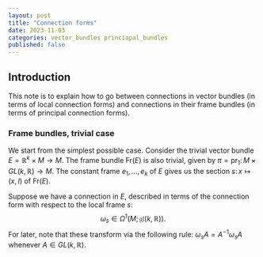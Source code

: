 ```yaml
---
layout: post
title: "Connection forms"
date: 2023-11-03 
categories: vector_bundles princiapal_bundles
published: false 
---
```


## Introduction

This note is to explain how to go between connections in vector bundles (in terms of local connection forms) and connections in their frame bundles (in terms of principal connection forms).

### Frame bundles, trivial case

We start from the simplest possible case. Consider the trivial vector bundle $E = \mathbb{R}^k \times M \to M$. The frame bundle $\mathrm{Fr}(E)$ is also trivial, given by $\pi = \mathrm{pr}_1\colon M \times GL(k, \mathbb{R}) \to M$. The constant frame $e_1, \dots, e_k$ of $E$ gives us the section $s\colon x \mapsto (x, I)$ of $\mathrm{Fr}(E)$. 

Suppose we have a connection in $E$, described in terms of the connection form with respect to the local frame $s$: 
$$
\omega_s \in \Omega^1(M; \mathfrak{gl}(k, \mathbb{R})).  
$$
For later, note that these transform via the following rule: $\omega_sA = A^{-1} \omega_s A$ whenever $A \in GL(k, \mathbb{R})$. <!-- WHY WON'T YOU FORMAT??????? -->




